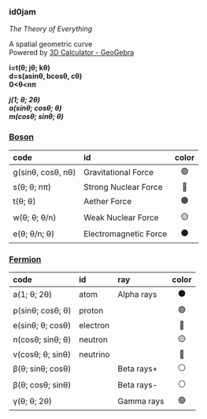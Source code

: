 ### id0jam

*The Theory of Everything*   

A spatial geometric curve   
Powered by [3D Calculator - GeoGebra](https://www.geogebra.org/3d "3D Calculator")
   
   
**i=t(θ; jθ; kθ)**   
**d=s(asinθ, bcosθ, cθ)**   
**0<θ<nπ**   

__*j(1; θ; 2θ)*__   
__*a(sinθ; cosθ; θ)*__   
__*m(cosθ; sinθ; θ)*__   


### [Boson](https://www.geogebra.org/3d/gcn57kyu)  
| code   | id |  color |
| :-- | :-- |  :--:  |
| g(sinθ, cosθ, nθ)  |       Gravitational Force | 🟢 |
|  s(θ; θ; nπ)   |           Strong Nuclear Force| 🔴 |
|  t(θ; θ) |                  Aether Force| 🟤  |
|  w(θ; θ; θ/n)      |        Weak Nuclear Force | 🟡 |
|  e(θ; θ/n; θ)     |         Electromagnetic Force | ⚫ |


### [Fermion](https://www.geogebra.org/3d/zzkwnbrc)
| code   | id |  ray| color |
| :-- | :-- |:-- |:--:  |
|a(1; θ; 2θ)          |    atom    |   Alpha rays| ⚫ |
|p(sinθ; cosθ; θ)      |   proton|| 🟢 |
|e(sinθ; θ; cosθ)      |   electron||🔴 |
|n(cosθ; sinθ; θ)     |    neutron||🟡 |
|v(cosθ; θ; sinθ)      |   neutrino||🔵|
|β(θ; sinθ; cosθ)    |           |     Beta rays+|⚪ |
|β(θ; cosθ; sinθ)      |         |     Beta rays-|⚪ |
|γ(θ; θ; 2θ)          |           |    Gamma rays| 🟣|     
   
